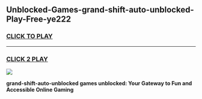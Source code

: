 
## Unblocked-Games-grand-shift-auto-unblocked-Play-Free-ye222
<h3>
<a href="https://premium76.site?title=grand-shift-auto-unblocked&ref=12A">CLICK TO PLAY</a></h3>
<hr>

<h3>
<a href="https://premium76.site?title=grand-shift-auto-unblocked&ref=12A">CLICK 2 PLAY</a>
  
</h3>

<a href="https://premium76.site?title=grand-shift-auto-unblocked&ref=12A"><img src="https://clearcache.store/games.png"></a>


**grand-shift-auto-unblocked games unblocked: Your Gateway to Fun and Accessible Online Gaming**
